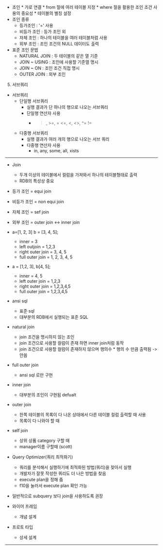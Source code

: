    - 조인
    * 가로 연결 
    * from 절에 여러 테이블 지정
    * where 절을 활용한 조인 조건 사용의 중요성
    * 테이블의 별칭 설정
  - 조인 종류
    * 등가조인 : '=' 사용
    * 비등가 조인 : 등가 조인 외
    * 자체 조인 : 하나의 테이블을 여러 테이블처럼 사용
    * 외부 조인 : 조인 조건의 NULL 데이터도 출력
  - 표준 조인 문법
    * NATURAL JOIN : 두 테이블의 같은 열 기준
    * JOIN ~ USING : 조인에 사용할 기준열 명시
    * JOIN ~ ON : 조인 조건 직접 명시
    * OUTER JOIN : 외부 조인
5. 서브쿼리
  - 서브쿼리
    * 단일행 서브쿼리
      - 실행 결과가 단 하나의 행으로 나오는 서브쿼리
      - 단일행 연산자 사용
        * >, >=, = <=, <, <>, ^= !=
    * 다중행 서브쿼리
      - 실행 결과가 여러 개의 행으로 나오는 서브 쿼리
      - 다중행 연산자 사용
        * in, any, some, all, xists
      
----------------------------------------------------------------
* Join 
   - 두개 이상의 테이블에서 컬럼을 가져와서 하나의 테이블형태로 출력
   - RDB의 특성상 중요
* 등가 조인 = equi join
* 비등가 조인 = non equi join
* 자체 조인 = sef join
* 외부 조인 = outer join <-> inner join
* a=[1, 2, 3] b = [3, 4, 5];
  - inner = 3
  - left outjoin = 1,2,3
  - right outer join = 3, 4, 5
  - full outer join = 1, 2, 3, 4, 5
* a = [1,2, 3], b[4, 5];
  - inner = 4, 5
  - left outer join = 1,2,3
  - right outer join = 1,2,3,4,5
  - full outer join = 1,2,3,4,5
* ansi sql 
  - 표준 sql
  - 대부분의 RDB에서 실행되는 표준 SQL
* natural join
  - join 조건을 명시하지 않는 조인
  - join  조건으로 사용할 컬럼이 존재 하면 inner join처럼 동작
  - join 조건으로 사용할 컬럼이 존재하지 않으며 행의수 * 행의 수 만큼 출력됨 -> 안씀
* full outer join
  - ansi sql 로만 구현
* inner join
  - 대부분의 조인이 구현됨 defualt

* outer join
  - 한쪽 테이블의 목록이 다 나온 상태에서 다른 테이블 컬럼 출력할 때 사용
  - 목록이 다 나와야 할 때
* self join
  - 상위 상품 category 구할 때 
  - manager이름 구할때 (scott)
* Query Optimizer(쿼리 최적화기)
  - 쿼리를 분석해서 실행하기에 최적화된 방법(쿼리)을 찾아서 실행
  - 개발자가 잘못 작성한 쿼리도 더 나은 방법을 찾음
  - execute plan을 정해 줌 
  - f10을 눌러서 execute plan 확인 가능

* 일반적으로 subquery 보다 join을 사용하도록 권장

* 와이어 프레임
  - 개념 설계
* 프로토 타입
  - 상세 설계

-----------------------------
